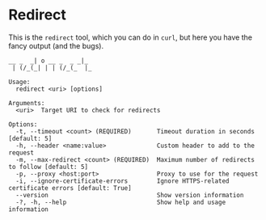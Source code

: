 # Redirect

This is the `redirect` tool, which you can do in `curl`, but here you have the fancy output (and the bugs).

```text
__ _  _| o __ _  _ _|_
 | (/_(_| | | (/_(_  |_

Usage:
  redirect <uri> [options]

Arguments:
  <uri>  Target URI to check for redirects

Options:
  -t, --timeout <count> (REQUIRED)       Timeout duration in seconds [default: 5]
  -h, --header <name:value>              Custom header to add to the request
  -m, --max-redirect <count> (REQUIRED)  Maximum number of redirects to follow [default: 5]
  -p, --proxy <host:port>                Proxy to use for the request
  -i, --ignore-certificate-errors        Ignore HTTPS-related certificate errors [default: True]
  --version                              Show version information
  -?, -h, --help                         Show help and usage information
```
